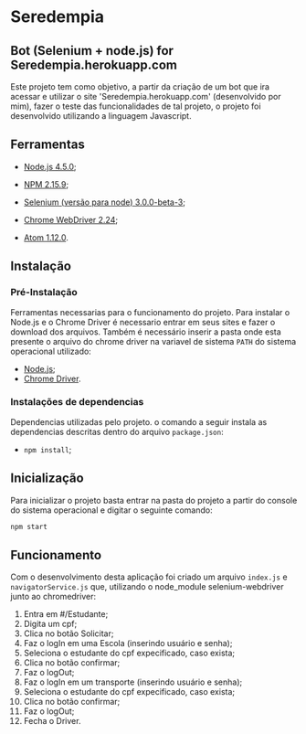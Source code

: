 # Seredempia

## Bot (Selenium + node.js) for Seredempia.herokuapp.com

Este projeto tem como objetivo, a partir da criação de um bot que ira acessar e utilizar o site 'Seredempia.herokuapp.com' (desenvolvido por mim), fazer o teste das funcionalidades de tal projeto, o projeto foi desenvolvido utilizando a linguagem Javascript.

## Ferramentas

* [Node.js 4.5.0](https://nodejs.org/en/);

* [NPM 2.15.9](https://www.npmjs.com/);

* [Selenium (versão para node) 3.0.0-beta-3](http://docs.seleniumhq.org/);

* [Chrome WebDriver 2.24](https://sites.google.com/a/chromium.org/chromedriver/);

* [Atom 1.12.0](https://atom.io/).

## Instalação

### Pré-Instalação

Ferramentas necessarias para o funcionamento do projeto. Para instalar o Node.js e o Chrome Driver é necessario entrar em seus sites e fazer o download dos arquivos. Também é necessário inserir a pasta onde esta presente o arquivo do chrome driver na variavel de sistema ```PATH``` do sistema operacional utilizado:

  * [Node.js](https://nodejs.org/en/);
  * [Chrome Driver](https://sites.google.com/a/chromium.org/chromedriver/).

### Instalações de dependencias

Dependencias utilizadas pelo projeto. o comando a seguir instala as dependencias descritas dentro do arquivo ```package.json```:

* ```npm install```;

## Inicialização

Para inicializar o projeto basta entrar na pasta do projeto a partir do console do sistema operacional e digitar o seguinte comando:

```bash
npm start
```

## Funcionamento

Com o desenvolvimento desta aplicação foi criado um arquivo ```index.js``` e ```navigatorService.js``` que, utilizando o node_module selenium-webdriver junto ao chromedriver:

1. Entra em #/Estudante;
2. Digita um cpf;
3. Clica no botão Solicitar;
4. Faz o logIn em uma Escola (inserindo usuário e senha);
5. Seleciona o estudante do cpf expecificado, caso exista;
6. Clica no botão confirmar;
7. Faz o logOut;
8. Faz o logIn em um transporte (inserindo usuário e senha);
9. Seleciona o estudante do cpf expecificado, caso exista;
10. Clica no botão confirmar;
11. Faz o logOut;
12. Fecha o Driver.
